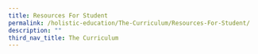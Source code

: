 ```yaml
---
title: Resources For Student
permalink: /holistic-education/The-Curriculum/Resources-For-Student/
description: ""
third_nav_title: The Curriculum
---
```

